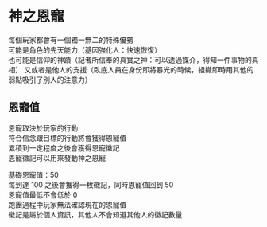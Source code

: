 # 神之恩寵

每個玩家都會有一個獨一無二的特殊優勢  
可能是角色的先天能力（基因強化人：快速恢復）  
也可能是信仰的神蹟（記者所信奉的真實之神：可以透過媒介，得知一件事物的真相）
又或者是他人的支援（臥底人員在身份即將暴光的時候，組織即時用其他的弱點吸引了別人的注意力）

## 恩寵值

恩寵取決於玩家的行動  
符合信念跟目標的行動將會獲得恩寵值  
累積到一定程度之後會獲得恩寵徽記  
恩寵徽記可以用來發動神之恩寵

基礎恩寵值：50  
每到達 100 之後會獲得一枚徽記，同時恩寵值回到 50  
恩寵值最低不會低於 0  
跑團過程中玩家無法確認現在的恩寵值  
徽記是屬於個人資訊，其他人不會知道其他人的徽記數量
